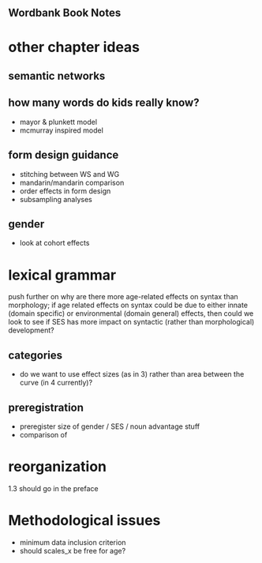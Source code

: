 Wordbank Book Notes
-------------------



# other chapter ideas

## semantic networks



## how many words do kids really know?

+ mayor & plunkett model
+ mcmurray inspired model

## form design guidance

+ stitching between WS and WG
+ mandarin/mandarin comparison
+ order effects in form design
+ subsampling analyses


## gender 
  - look at cohort effects  
  
# lexical grammar

push further on why are there more age-related effects on syntax than morphology; if age related effects on syntax could be due to either innate (domain specific) or environmental (domain general) effects, then could we look to see if SES has more impact on syntactic (rather than morphological) development?

## categories
* do we want to use effect sizes (as in 3) rather than area between the curve (in 4 currently)?

## preregistration
  - preregister size of gender / SES / noun advantage stuff
  - comparison of

# reorganization

1.3 should go in the preface



# Methodological issues

* minimum data inclusion criterion 
* should scales_x be free for age? 
